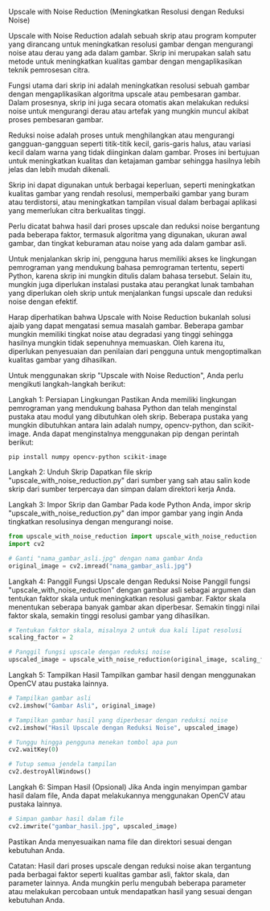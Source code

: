 Upscale with Noise Reduction (Meningkatkan Resolusi dengan Reduksi Noise)


Upscale with Noise Reduction adalah sebuah skrip atau program komputer yang dirancang untuk meningkatkan resolusi gambar dengan mengurangi noise atau derau yang ada dalam gambar. Skrip ini merupakan salah satu metode untuk meningkatkan kualitas gambar dengan mengaplikasikan teknik pemrosesan citra.

Fungsi utama dari skrip ini adalah meningkatkan resolusi sebuah gambar dengan mengaplikasikan algoritma upscale atau pembesaran gambar. Dalam prosesnya, skrip ini juga secara otomatis akan melakukan reduksi noise untuk mengurangi derau atau artefak yang mungkin muncul akibat proses pembesaran gambar.

Reduksi noise adalah proses untuk menghilangkan atau mengurangi gangguan-gangguan seperti titik-titik kecil, garis-garis halus, atau variasi kecil dalam warna yang tidak diinginkan dalam gambar. Proses ini bertujuan untuk meningkatkan kualitas dan ketajaman gambar sehingga hasilnya lebih jelas dan lebih mudah dikenali.

Skrip ini dapat digunakan untuk berbagai keperluan, seperti meningkatkan kualitas gambar yang rendah resolusi, memperbaiki gambar yang buram atau terdistorsi, atau meningkatkan tampilan visual dalam berbagai aplikasi yang memerlukan citra berkualitas tinggi.

Perlu dicatat bahwa hasil dari proses upscale dan reduksi noise bergantung pada beberapa faktor, termasuk algoritma yang digunakan, ukuran awal gambar, dan tingkat keburaman atau noise yang ada dalam gambar asli.

Untuk menjalankan skrip ini, pengguna harus memiliki akses ke lingkungan pemrograman yang mendukung bahasa pemrograman tertentu, seperti Python, karena skrip ini mungkin ditulis dalam bahasa tersebut. Selain itu, mungkin juga diperlukan instalasi pustaka atau perangkat lunak tambahan yang diperlukan oleh skrip untuk menjalankan fungsi upscale dan reduksi noise dengan efektif.

Harap diperhatikan bahwa Upscale with Noise Reduction bukanlah solusi ajaib yang dapat mengatasi semua masalah gambar. Beberapa gambar mungkin memiliki tingkat noise atau degradasi yang tinggi sehingga hasilnya mungkin tidak sepenuhnya memuaskan. Oleh karena itu, diperlukan penyesuaian dan penilaian dari pengguna untuk mengoptimalkan kualitas gambar yang dihasilkan.

Untuk menggunakan skrip "Upscale with Noise Reduction", Anda perlu mengikuti langkah-langkah berikut:

Langkah 1: Persiapan Lingkungan
Pastikan Anda memiliki lingkungan pemrograman yang mendukung bahasa Python dan telah menginstal pustaka atau modul yang dibutuhkan oleh skrip. Beberapa pustaka yang mungkin dibutuhkan antara lain adalah numpy, opencv-python, dan scikit-image. Anda dapat menginstalnya menggunakan pip dengan perintah berikut:

```
pip install numpy opencv-python scikit-image
```

Langkah 2: Unduh Skrip
Dapatkan file skrip "upscale_with_noise_reduction.py" dari sumber yang sah atau salin kode skrip dari sumber terpercaya dan simpan dalam direktori kerja Anda.

Langkah 3: Impor Skrip dan Gambar
Pada kode Python Anda, impor skrip "upscale_with_noise_reduction.py" dan impor gambar yang ingin Anda tingkatkan resolusinya dengan mengurangi noise.

```python
from upscale_with_noise_reduction import upscale_with_noise_reduction
import cv2

# Ganti "nama_gambar_asli.jpg" dengan nama gambar Anda
original_image = cv2.imread("nama_gambar_asli.jpg")
```

Langkah 4: Panggil Fungsi Upscale dengan Reduksi Noise
Panggil fungsi "upscale_with_noise_reduction" dengan gambar asli sebagai argumen dan tentukan faktor skala untuk meningkatkan resolusi gambar. Faktor skala menentukan seberapa banyak gambar akan diperbesar. Semakin tinggi nilai faktor skala, semakin tinggi resolusi gambar yang dihasilkan.

```python
# Tentukan faktor skala, misalnya 2 untuk dua kali lipat resolusi
scaling_factor = 2

# Panggil fungsi upscale dengan reduksi noise
upscaled_image = upscale_with_noise_reduction(original_image, scaling_factor)
```

Langkah 5: Tampilkan Hasil
Tampilkan gambar hasil dengan menggunakan OpenCV atau pustaka lainnya.

```python
# Tampilkan gambar asli
cv2.imshow("Gambar Asli", original_image)

# Tampilkan gambar hasil yang diperbesar dengan reduksi noise
cv2.imshow("Hasil Upscale dengan Reduksi Noise", upscaled_image)

# Tunggu hingga pengguna menekan tombol apa pun
cv2.waitKey(0)

# Tutup semua jendela tampilan
cv2.destroyAllWindows()
```

Langkah 6: Simpan Hasil (Opsional)
Jika Anda ingin menyimpan gambar hasil dalam file, Anda dapat melakukannya menggunakan OpenCV atau pustaka lainnya.

```python
# Simpan gambar hasil dalam file
cv2.imwrite("gambar_hasil.jpg", upscaled_image)
```

Pastikan Anda menyesuaikan nama file dan direktori sesuai dengan kebutuhan Anda.

Catatan: Hasil dari proses upscale dengan reduksi noise akan tergantung pada berbagai faktor seperti kualitas gambar asli, faktor skala, dan parameter lainnya. Anda mungkin perlu mengubah beberapa parameter atau melakukan percobaan untuk mendapatkan hasil yang sesuai dengan kebutuhan Anda.
